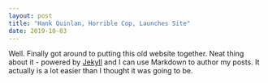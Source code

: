 ```yaml
---
layout: post
title: "Hank Quinlan, Horrible Cop, Launches Site"
date: 2019-10-03
---
```


Well. Finally got around to putting this old website together. Neat thing about it - powered by [Jekyll](http://jekyllrb.com) and I can use Markdown to author my posts. It actually is a lot easier than I thought it was going to be.

